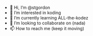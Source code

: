 - 👋 Hi, I’m @stgordon
- 👀 I’m interested in koding
- 🌱 I’m currently learning ALL-the-kodez
- 💞️ I’m looking to collaborate on (nada)
- 📫 How to reach me (keep it moving)

<!---
stgordon/stgordon is a ✨ special ✨ repository because its `README.md` (this file) appears on your GitHub profile.
You can click the Preview link to take a look at your changes.
--->
